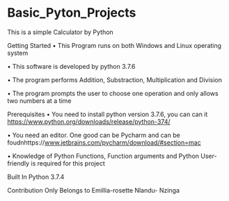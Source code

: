 # Basic_Pyton_Projects

This is a simple Calculator by Python

Getting Started
• This Program runs on both Windows and Linux operating system

• This software is developed by python 3.7.6

• The program performs Addition, Substraction, Multiplication and Division

• The program prompts the user to choose one operation and only allows two numbers at a time

Prerequisites
• You need to install python version 3.7.6, you can can it https://www.python.org/downloads/release/python-374/

• You need an editor. One good can be Pycharm and can be foudnhttps://www.jetbrains.com/pycharm/download/#section=mac

• Knowledge of Python Functions, Function arguments and Python User-friendly is required for this project

Built In
Python 3.7.4

Contribution
Only Belongs to 
  Emillia-rosette 
   Nlandu- Nzinga
